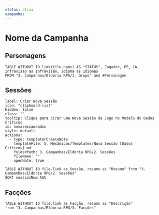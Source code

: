 ```yaml
---
status: ativa
campanha:
---
```




# Nome da Campanha

## Personagens
```dataview
TABLE WITHOUT ID link(file.name) AS "STATUS", Jogador, PP, CA, infravisao as Infravisão, idioma as Idiomas
FROM "3. Campanhas/Eldoria RPG/1. Grupo" and #Personagem 
```

## Sessões

```meta-bind-button
label: Criar Nova Sessão
icon: "clipboard-list"
hidden: false
class: ""
tooltip: Clique para cirar uma Nova Sessão de Jogo no Modelo do Dados Críticos
id: novasessaodados
style: default
actions:
  - type: templaterCreateNote
    templateFile: 5. Mecânicas/Templates/Nova Sessão [Dados Críticos].md
    folderPath: 3. Campanhas/Eldoria RPG/2. Sessões
    fileName: ""
    openNote: true
```

```dataview
TABLE WITHOUT ID file.link as Sessão, resumo as "Resumo" from "3. Campanhas/Eldoria RPG/2. Sessões"
SORT sessionNum ASC
```


## Facções

```dataview
TABLE WITHOUT ID file.link as Facção, resumo as "Descrição" 
from "3. Campanhas/Eldoria RPG/3. Facções"
```
